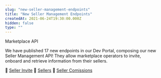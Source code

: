 ```yaml
---
slug: "new-seller-management-endpoints"
title: "New Seller Management Endpoints"
createdAt: 2021-06-24T19:30:00.000Z
hidden: false
type: ""
---
```


<div class="badge" id="suggestions-api">Marketplace API</div>


We have published 17 new endpoints in our Dev Portal, composing our new Seller Management API! They allow marketplace operators to invite, onboard and retrieve information from their sellers. 

:link: [Seller Invite](https://developers.vtex.com/vtex-rest-api/reference/seller-invite-1)
:link: [Sellers](https://developers.vtex.com/vtex-rest-api/reference/sellers)
:link: [Seller Comissions](https://developers.vtex.com/vtex-rest-api/reference/seller-commissions)